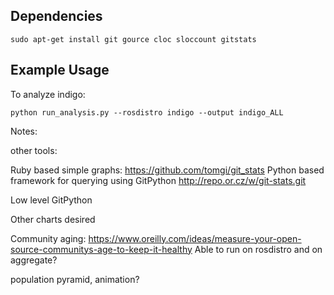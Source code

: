 ## Dependencies

    sudo apt-get install git gource cloc sloccount gitstats


## Example Usage

To analyze indigo:

    python run_analysis.py --rosdistro indigo --output indigo_ALL


Notes:

other tools:

Ruby based simple graphs: https://github.com/tomgi/git_stats
Python based framework for querying using GitPython http://repo.or.cz/w/git-stats.git

Low level GitPython




Other charts desired

Community aging: https://www.oreilly.com/ideas/measure-your-open-source-communitys-age-to-keep-it-healthy
Able to run on rosdistro and on aggregate?

population pyramid, animation?

